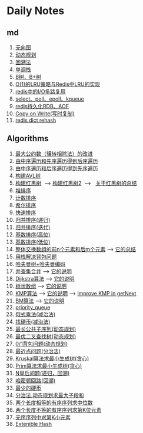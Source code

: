 # Daily Notes

## md

1. [无向图](https://github.com/yuyilei/Algorithms/blob/master/md/Undigraph.md)
2. [动态规划](https://github.com/yuyilei/Algorithms/blob/master/md/dynamic_programming.md)
3. [回溯法](https://github.com/yuyilei/Algorithms/blob/master/md/backtracking.md)
4. [单调栈](https://github.com/yuyilei/Algorithms/blob/master/md/monotonous-stack.md)
5. [B树、B+树](https://github.com/yuyilei/Algorithms/blob/master/md/Btree-andB+tree.md#b树与b树的比较)
6. [O(1)的LRU策略与Redis中LRU的实现](https://github.com/yuyilei/Algorithms/blob/master/md/LRU-cache.md)
7. [redis中的I/O多路复用](https://github.com/yuyilei/Algorithms/blob/master/md/redis-IO-Multiplexing.md)
8. [select、poll、epoll、kqueue](https://github.com/yuyilei/Algorithms/blob/master/md/IO-Multiplexing.md)
9. [redis持久化RDB、AOF](https://github.com/yuyilei/Daily-Notes/blob/master/md/redis-persistence.md) 
10. [Copy on Write(写时复制)](https://github.com/yuyilei/Daily-Notes/blob/master/md/copy-on-write.md)
11. [redis dict rehash](https://github.com/yuyilei/Daily-Notes/blob/master/md/redis-dict-rehash.md)

## Algorithms 

1. [最大公约数（辗转相除法）的改进](https://github.com/yuyilei/Algorithms/blob/master/C%2B%2B/gcd.cpp)
2. [由中序遍历和先序遍历得到后序遍历](https://github.com/yuyilei/Algorithms/blob/master/C%2B%2B/preorder-and-inorder.cpp)
3. [由中序遍历和后序遍历得到先序遍历](https://github.com/yuyilei/Algorithms/blob/master/C%2B%2B/postorder-and-inorder.cpp)
4. [构建AVL树](https://github.com/yuyilei/Algorithms/blob/master/C%2B%2B/compete-AVL-tree.cpp)
5. [构建红黑树](https://github.com/yuyilei/Algorithms/blob/master/C%2B%2B/insert-red-and-black-tree.cpp)  --> [构建红黑树2](https://github.com/yuyilei/Algorithms/blob/master/C%2B%2B/all-RBtree.cpp)  -->   [关于红黑树的总结](https://github.com/yuyilei/Algorithms/blob/master/md/RBtree.md)
6. [堆排序](https://github.com/yuyilei/Algorithms/blob/master/C%2B%2B/heap-sort.cpp)
7. [计数排序](https://github.com/yuyilei/Algorithms/blob/master/C%2B%2B/counting-sort.cpp)
8. [希尔排序](https://github.com/yuyilei/Algorithms/blob/master/C%2B%2B/shell-sort.cpp)
9. [快速排序](https://github.com/yuyilei/Algorithms/blob/master/C%2B%2B/quick-sort.cpp)
10. [归并排序(递归)](https://github.com/yuyilei/Algorithms/blob/master/C%2B%2B/merge-sort-recursion.cpp)
11. [归并排序(迭代)](https://github.com/yuyilei/Algorithms/blob/master/C%2B%2B/merge-sort-iteration.cpp)
12. [基数排序(高位)](https://github.com/yuyilei/Algorithms/blob/master/C%2B%2B/radix-sort-high-order.cpp)
13. [基数排序(低位)](https://github.com/yuyilei/Algorithms/blob/master/C%2B%2B/radix-sort-low-order.cpp)
14. [整体交换数组的前n个元素和后m个元素](https://github.com/yuyilei/Algorithms/blob/master/C%2B%2B/change-n-m.cpp) --> [它的总结](https://github.com/yuyilei/Algorithms/blob/master/md/exchange-n-m.md)
15. [用栈解决背包问题](https://github.com/yuyilei/Algorithms/blob/master/C%2B%2B/knapsack-problem-recall.cpp)
16. [哈夫曼树+哈夫曼编码](https://github.com/yuyilei/Algorithms/blob/master/C%2B%2B/HuffmanTree.cpp)
17. [并查集合并](https://github.com/yuyilei/Algorithms/blob/master/C%2B%2B/Union.cpp) --> [它的说明](https://github.com/yuyilei/Algorithms/blob/master/md/Connected-Component-Num.md)
18. [Dijkstra算法](https://github.com/yuyilei/Algorithms/blob/master/C%2B%2B/Dijkstra.cpp) --> [它的说明](https://github.com/yuyilei/Algorithms/blob/master/md/Dijkstra.md)
19. [树状数组](https://github.com/yuyilei/Algorithms/blob/master/C%2B%2B/Binary-Indexed-Tree.cpp) --> [它的说明](https://github.com/yuyilei/Algorithms/blob/master/md/Binary-Indexed-Tree.md)
20. [KMP算法](https://github.com/yuyilei/Algorithms/blob/master/C%2B%2B/KMP.cpp) --> [它的说明](https://github.com/yuyilei/Algorithms/blob/master/md/KMP.md) --> [improve KMP in getNext](https://github.com/yuyilei/Algorithms/blob/master/C%2B%2B/improve_KMP.cpp) 
21. [BM算法](https://github.com/yuyilei/Algorithms/blob/master/C%2B%2B/BM.cpp) --> [它的说明](https://github.com/yuyilei/Algorithms/blob/master/md/BM.md)
22. [priority_queue](https://github.com/yuyilei/Algorithms/blob/master/C%2B%2B/priority_queue.cpp)
23. [俄式乘法(减治法)](https://github.com/yuyilei/Algorithms/blob/master/C%2B%2B/multi.cpp)
24. [找硬币(减治法)](https://github.com/yuyilei/Algorithms/blob/master/C%2B%2B/Find-Fake-coin.cpp)
25. [最长公共子序列(动态规划)](https://github.com/yuyilei/Algorithms/blob/master/C%2B%2B/Longest_Common_Subsequence.cpp)
26. [最优二叉查找树(动态规划)](https://github.com/yuyilei/Algorithms/blob/master/C%2B%2B/OptimalBST.cpp)
27. [0/1背包问题(动态规划)](https://github.com/yuyilei/Algorithms/blob/master/C%2B%2B/knapsack01.cpp)
28. [最近点问题(分治法)](https://github.com/yuyilei/Algorithms/blob/master/C%2B%2B/Close_point_problem.cpp)
29. [Kruskal算法求最小生成树(贪心)](https://github.com/yuyilei/Algorithms/blob/master/C%2B%2B/Kruskal.cpp)
30. [Prim算法求最小生成树(贪心)](https://github.com/yuyilei/Algorithms/blob/master/C%2B%2B/Prim.cpp)
31. [N皇后问题(递归，回溯)](https://github.com/yuyilei/Algorithms/blob/master/C%2B%2B/recursive-Nqueue.cpp)
32. [哈密顿回路(回溯)](https://github.com/yuyilei/Algorithms/blob/master/C++/Hamilton.cpp)
33. [最少的硬币](https://github.com/yuyilei/Daily-Notes/blob/master/C%2B%2B/MinimumCoin.cpp)
34. [分治法,动态规划求最大子段和](https://github.com/yuyilei/Algorithms/blob/master/Python/sum-of-largest-sub-segment.py)
35. [两个长度相等的有序序列求中位数](https://github.com/yuyilei/Algorithms/blob/master/Python/median-number-in-two-segment.py) 
36. [两个长度不等的有序序列求第K位元素](https://github.com/yuyilei/Algorithms/blob/master/Python/Kth-largest-in-two-sorted-segmet.py)
37. [无序序列中求第K小元素](https://github.com/yuyilei/Algorithms/blob/master/Python/Kth-smallest-in-a-segment.py)
38. [Extenible Hash](https://github.com/yuyilei/Algorithms/blob/master/Python/Extenible-Hash.py)
